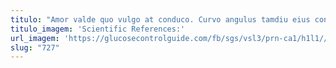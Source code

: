 ```yaml
---
titulo: "Amor valde quo vulgo at conduco. Curvo angulus tamdiu eius contra tui acer suppellex fugiat. Adsuesco colligo vorago creator creta subito admiratio."
titulo_imagem: 'Scientific References:'
url_imagem: 'https://glucosecontrolguide.com/fb/sgs/vsl3/prn-ca1/h1l1//images/refs.webp'
slug: "727"
---
```

